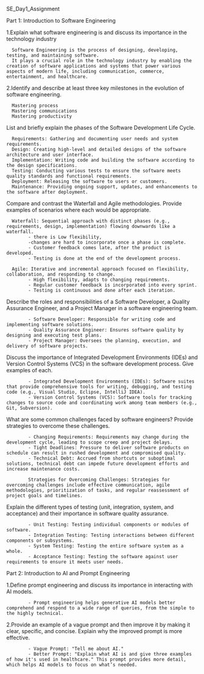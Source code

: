 SE_Day1_Assignment

Part 1: Introduction to Software Engineering

1.Explain what software engineering is and discuss its importance in the technology industry

      Software Engineering is the process of designing, developing, testing, and maintaining software.
      It plays a crucial role in the technology industry by enabling the creation of software applications and systems that power various aspects of modern life, including communication, commerce, entertainment, and healthcare.
  

2.Identify and describe at least three key milestones in the evolution of software engineering.  

      Mastering process
      Mastering communications
      Mastering productivity
      
List and briefly explain the phases of the Software Development Life Cycle.

      Requirements: Gathering and documenting user needs and system requirements.
      Design: Creating high-level and detailed designs of the software architecture and user interface.
      Implementation: Writing code and building the software according to the design specifications.
      Testing: Conducting various tests to ensure the software meets quality standards and functional requirements.
      Deployment: Releasing the software to users or customers.
      Maintenance: Providing ongoing support, updates, and enhancements to the software after deployment.
      
Compare and contrast the Waterfall and Agile methodologies. Provide examples of scenarios where each would be appropriate.

      Waterfall: Sequential approach with distinct phases (e.g., requirements, design, implementation) flowing downwards like a waterfall.
            - there is Low flexibility,
            -changes are hard to incorporate once a phase is complete.
            - Customer feedback comes late, after the product is developed.
            - Testing is done at the end of the development process.

      Agile: Iterative and incremental approach focused on flexibility, collaboration, and responding to change.
            - High flexibility, adapts to changing requirements. 
            - Regular customer feedback is incorporated into every sprint. 
            - Testing is continuous and done after each iteration.

Describe the roles and responsibilities of a Software Developer, a Quality Assurance Engineer, and a Project Manager in a software engineering team.

            - Software Developer: Responsible for writing code and implementing software solutions.
            - Quality Assurance Engineer: Ensures software quality by designing and executing test plans.
            - Project Manager: Oversees the planning, execution, and delivery of software projects.
            
Discuss the importance of Integrated Development Environments (IDEs) and Version Control Systems (VCS) in the software development process. Give examples of each.

            - Integrated Development Environments (IDEs): Software suites that provide comprehensive tools for writing, debugging, and testing code (e.g., Visual Studio, Eclipse, IntelliJ IDEA).
            - Version Control Systems (VCS): Software tools for tracking changes to source code and coordinating work among team members (e.g., Git, Subversion).
            
What are some common challenges faced by software engineers? Provide strategies to overcome these challenges.

            - Changing Requirements: Requirements may change during the development cycle, leading to scope creep and project delays.
            - Tight Deadlines: Pressure to deliver software products on schedule can result in rushed development and compromised quality.
            - Technical Debt: Accrued from shortcuts or suboptimal solutions, technical debt can impede future development efforts and increase maintenance costs.

            Strategies for Overcoming Challenges: Strategies for overcoming challenges include effective communication, agile methodologies, prioritization of tasks, and regular reassessment of project goals and timelines.

Explain the different types of testing (unit, integration, system, and acceptance) and their importance in software quality assurance.

            - Unit Testing: Testing individual components or modules of software.
            - Integration Testing: Testing interactions between different components or subsystems.
            - System Testing: Testing the entire software system as a whole.
            - Acceptance Testing: Testing the software against user requirements to ensure it meets user needs.


Part 2: Introduction to AI and Prompt Engineering

1.Define prompt engineering and discuss its importance in interacting with AI models.

            - Prompt engineering helps generative AI models better comprehend and respond to a wide range of queries, from the simple to the highly technical.
                  
2.Provide an example of a vague prompt and then improve it by making it clear, specific, and concise. Explain why the improved prompt is more effective.

            - Vague Prompt: "Tell me about AI."
            - Better Prompt: "Explain what AI is and give three examples of how it's used in healthcare." This prompt provides more detail, which helps AI models to focus on what’s needed. 




